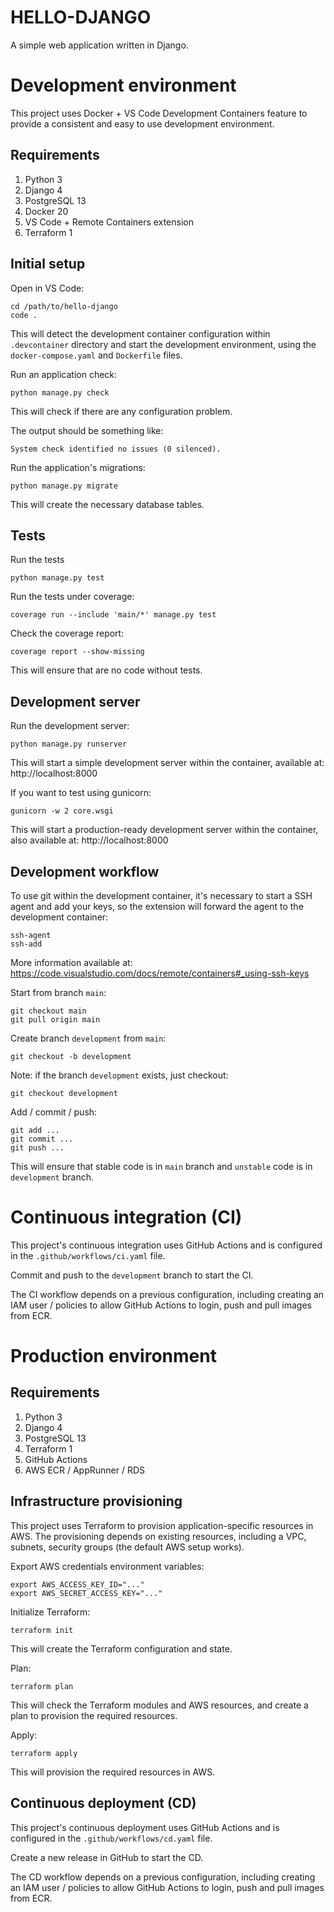 # HELLO-DJANGO

A simple web application written in Django.

# Development environment

This project uses Docker + VS Code Development Containers feature to provide a
consistent and easy to use development environment.

## Requirements

1. Python 3
2. Django 4
3. PostgreSQL 13
4. Docker 20
5. VS Code + Remote Containers extension
6. Terraform 1

## Initial setup

Open in VS Code:

    cd /path/to/hello-django
    code .

This will detect the development container configuration within `.devcontainer`
directory and start the development environment, using the
`docker-compose.yaml` and `Dockerfile` files.

Run an application check:

    python manage.py check

This will check if there are any configuration problem.

The output should be something like:

    System check identified no issues (0 silenced).

Run the application's migrations:

    python manage.py migrate

This will create the necessary database tables.

## Tests

Run the tests

    python manage.py test

Run the tests under coverage:

    coverage run --include 'main/*' manage.py test

Check the coverage report:

    coverage report --show-missing

This will ensure that are no code without tests.

## Development server

Run the development server:

    python manage.py runserver

This will start a simple development server within the container, available at:
http://localhost:8000

If you want to test using gunicorn:

    gunicorn -w 2 core.wsgi

This will start a production-ready development server within the container,
also available at: http://localhost:8000

## Development workflow

To use git within the development container, it's necessary to start a SSH
agent and add your keys, so the extension will forward the agent to the
development container:

    ssh-agent
    ssh-add

More information available at:
https://code.visualstudio.com/docs/remote/containers#_using-ssh-keys

Start from branch `main`:

    git checkout main
    git pull origin main

Create branch `development` from `main`:

    git checkout -b development

Note: if the branch `development` exists, just checkout:

    git checkout development

Add / commit / push:

    git add ...
    git commit ...
    git push ...

This will ensure that stable code is in `main` branch and `unstable` code is in
`development` branch.

# Continuous integration (CI)

This project's continuous integration uses GitHub Actions and is configured in
the `.github/workflows/ci.yaml` file.

Commit and push to the `development` branch to start the CI.

The CI workflow depends on a previous configuration, including creating an IAM
user / policies to allow GitHub Actions to login, push and pull images from
ECR.

# Production environment

## Requirements

1. Python 3
2. Django 4
3. PostgreSQL 13
4. Terraform 1
5. GitHub Actions
6. AWS ECR / AppRunner / RDS

## Infrastructure provisioning

This project uses Terraform to provision application-specific resources in AWS.
The provisioning depends on existing resources, including a VPC, subnets,
security groups (the default AWS setup works).

Export AWS credentials environment variables:

    export AWS_ACCESS_KEY_ID="..."
    export AWS_SECRET_ACCESS_KEY="..."

Initialize Terraform:

    terraform init

This will create the Terraform configuration and state.

Plan:

    terraform plan

This will check the Terraform modules and AWS resources, and create a plan to
provision the required resources.

Apply:

    terraform apply

This will provision the required resources in AWS.

## Continuous deployment (CD)

This project's continuous deployment uses GitHub Actions and is configured in
the `.github/workflows/cd.yaml` file.

Create a new release in GitHub to start the CD.

The CD workflow depends on a previous configuration, including creating an IAM
user / policies to allow GitHub Actions to login, push and pull images from
ECR.
